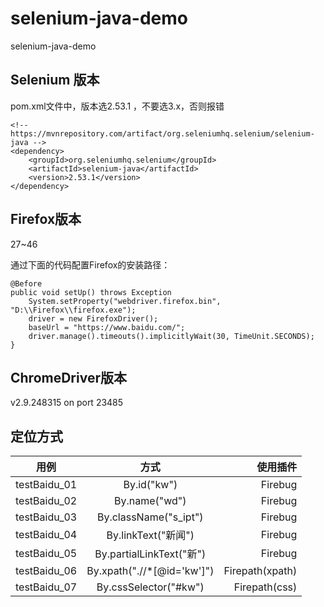 # selenium-java-demo
selenium-java-demo

 Selenium 版本 
----------
pom.xml文件中，版本选2.53.1 ，不要选3.x，否则报错

	<!-- https://mvnrepository.com/artifact/org.seleniumhq.selenium/selenium-java -->
	<dependency>
		<groupId>org.seleniumhq.selenium</groupId>
		<artifactId>selenium-java</artifactId>
		<version>2.53.1</version>
	</dependency>

Firefox版本  
----------
27~46

通过下面的代码配置Firefox的安装路径：

	@Before
	public void setUp() throws Exception 
		System.setProperty("webdriver.firefox.bin", "D:\\Firefox\\firefox.exe");
		driver = new FirefoxDriver();
		baseUrl = "https://www.baidu.com/";
		driver.manage().timeouts().implicitlyWait(30, TimeUnit.SECONDS);
	}



ChromeDriver版本
----------

v2.9.248315 on port 23485


定位方式
----------

| 用例        | 方式           | 使用插件|
| ------------- |:-------------:|-------------:|
| testBaidu_01      | By.id("kw") |Firebug|
| testBaidu_02      | By.name("wd") |Firebug|
| testBaidu_03      |By.className("s_ipt") | Firebug|
| testBaidu_04      | By.linkText("新闻") | Firebug|
| testBaidu_05      | By.partialLinkText("新") |Firebug|
| testBaidu_06      |By.xpath(".//*[@id='kw']") |Firepath(xpath)|
| testBaidu_07      |By.cssSelector("#kw") | Firepath(css)|
